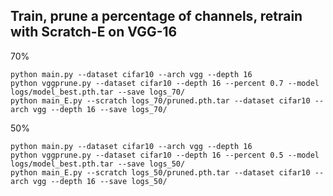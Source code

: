 ## Train, prune a percentage of channels, retrain with Scratch-E on VGG-16

70%
```shell
python main.py --dataset cifar10 --arch vgg --depth 16
python vggprune.py --dataset cifar10 --depth 16 --percent 0.7 --model logs/model_best.pth.tar --save logs_70/
python main_E.py --scratch logs_70/pruned.pth.tar --dataset cifar10 --arch vgg --depth 16 --save logs_70/

```

50%
```shell
python main.py --dataset cifar10 --arch vgg --depth 16
python vggprune.py --dataset cifar10 --depth 16 --percent 0.5 --model logs/model_best.pth.tar --save logs_50/
python main_E.py --scratch logs_50/pruned.pth.tar --dataset cifar10 --arch vgg --depth 16 --save logs_50/

```
